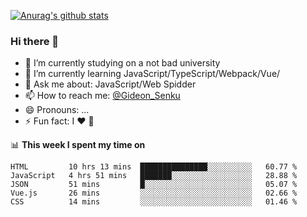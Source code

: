 [![Anurag's github stats](https://github-readme-stats.vercel.app/api?username=gideonsenku)](https://github.com/anuraghazra/github-readme-stats)
### Hi there 👋
- 🔭 I’m currently studying on a not bad university 
- 🌱 I’m currently learning JavaScript/TypeScript/Webpack/Vue/
- 💬 Ask me about: JavaScript/Web Spidder 
- 📫 How to reach me: [@Gideon_Senku](https://t.me/Gideon_Senku)
- 😄 Pronouns: ...
- ⚡ Fun fact: I ❤️ 🎵

📊 **This week I spent my time on**
<!--START_SECTION:waka-->
```text
HTML         10 hrs 13 mins  ███████████████░░░░░░░░░░   60.77 % 
JavaScript   4 hrs 51 mins   ███████░░░░░░░░░░░░░░░░░░   28.88 % 
JSON         51 mins         █░░░░░░░░░░░░░░░░░░░░░░░░   05.07 % 
Vue.js       26 mins         ░░░░░░░░░░░░░░░░░░░░░░░░░   02.66 % 
CSS          14 mins         ░░░░░░░░░░░░░░░░░░░░░░░░░   01.46 %
```
<!--END_SECTION:waka-->

<!--
**GideonSenku/GideonSenku** is a ✨ _special_ ✨ repository because its `README.md` (this file) appears on your GitHub profile.

Here are some ideas to get you started:

- 🔭 I’m currently working on ...
- 🌱 I’m currently learning ...
- 👯 I’m looking to collaborate on ...
- 🤔 I’m looking for help with ...
- 💬 Ask me about ...
- 📫 How to reach me: ...
- 😄 Pronouns: ...
- ⚡ Fun fact: ...
-->
